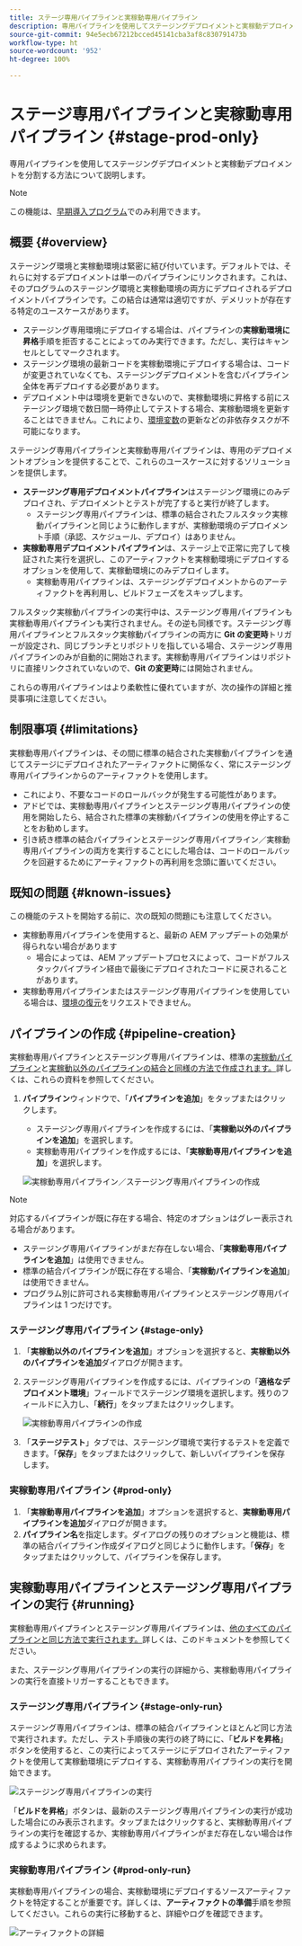 ```yaml
---
title: ステージ専用パイプラインと実稼動専用パイプライン
description: 専用パイプラインを使用してステージングデプロイメントと実稼動デプロイメントを分割する方法について説明します。
source-git-commit: 94e5ecb67212bcced45141cba3af8c830791473b
workflow-type: ht
source-wordcount: '952'
ht-degree: 100%

---
```



# ステージ専用パイプラインと実稼動専用パイプライン {#stage-prod-only}

専用パイプラインを使用してステージングデプロイメントと実稼動デプロイメントを分割する方法について説明します。

>[!NOTE]
>
>この機能は、[早期導入プログラム](/help/implementing/cloud-manager/release-notes/current.md#early-adoption)でのみ利用できます。

## 概要 {#overview}

ステージング環境と実稼動環境は緊密に結び付いています。デフォルトでは、それらに対するデプロイメントは単一のパイプラインにリンクされます。これは、そのプログラムのステージング環境と実稼動環境の両方にデプロイされるデプロイメントパイプラインです。この結合は通常は適切ですが、デメリットが存在する特定のユースケースがあります。

* ステージング専用環境にデプロイする場合は、パイプラインの&#x200B;**実稼動環境に昇格**&#x200B;手順を拒否することによってのみ実行できます。ただし、実行はキャンセルとしてマークされます。
* ステージング環境の最新コードを実稼動環境にデプロイする場合は、コードが変更されていなくても、ステージングデプロイメントを含むパイプライン全体を再デプロイする必要があります。
* デプロイメント中は環境を更新できないので、実稼動環境に昇格する前にステージング環境で数日間一時停止してテストする場合、実稼動環境を更新することはできません。これにより、[環境変数](/help/implementing/cloud-manager/getting-access-to-aem-in-cloud/build-environment-details.md#environment-variables)の更新などの非依存タスクが不可能になります。

ステージング専用パイプラインと実稼動専用パイプラインは、専用のデプロイメントオプションを提供することで、これらのユースケースに対するソリューションを提供します。

* **ステージング専用デプロイメントパイプライン**&#x200B;はステージング環境にのみデプロイされ、デプロイメントとテストが完了すると実行が終了します。
   * ステージング専用パイプラインは、標準の結合されたフルスタック実稼動パイプラインと同じように動作しますが、実稼動環境のデプロイメント手順（承認、スケジュール、デプロイ）はありません。
* **実稼動専用デプロイメントパイプライン**&#x200B;は、ステージ上で正常に完了して検証された実行を選択し、このアーティファクトを実稼動環境にデプロイするオプションを使用して、実稼動環境にのみデプロイします。
   * 実稼動専用パイプラインは、ステージングデプロイメントからのアーティファクトを再利用し、ビルドフェーズをスキップします。

フルスタック実稼動パイプラインの実行中は、ステージング専用パイプラインも実稼動専用パイプラインも実行されません。その逆も同様です。ステージング専用パイプラインとフルスタック実稼動パイプラインの両方に **Git の変更時**&#x200B;トリガーが設定され、同じブランチとリポジトリを指している場合、ステージング専用パイプラインのみが自動的に開始されます。実稼動専用パイプラインはリポジトリに直接リンクされていないので、**Git の変更時**&#x200B;には開始されません。

これらの専用パイプラインはより柔軟性に優れていますが、次の操作の詳細と推奨事項に注意してください。

## 制限事項 {#limitations}

実稼動専用パイプラインは、その間に標準の結合された実稼動パイプラインを通じてステージにデプロイされたアーティファクトに関係なく、常にステージング専用パイプラインからのアーティファクトを使用します。

* これにより、不要なコードのロールバックが発生する可能性があります。
* アドビでは、実稼動専用パイプラインとステージング専用パイプラインの使用を開始したら、結合された標準の実稼動パイプラインの使用を停止することをお勧めします。
* 引き続き標準の結合パイプラインとステージング専用パイプライン／実稼動専用パイプラインの両方を実行することにした場合は、コードのロールバックを回避するためにアーティファクトの再利用を念頭に置いてください。

## 既知の問題 {#known-issues}

この機能のテストを開始する前に、次の既知の問題にも注意してください。

* 実稼動専用パイプラインを使用すると、最新の AEM アップデートの効果が得られない場合があります
   * 場合によっては、AEM アップデートプロセスによって、コードがフルスタックパイプライン経由で最後にデプロイされたコードに戻されることがあります。
* 実稼動専用パイプラインまたはステージング専用パイプラインを使用している場合は、[環境の復元](/help/operations/restore.md#offsite-backup)をリクエストできません。

## パイプラインの作成 {#pipeline-creation}

実稼動専用パイプラインとステージング専用パイプラインは、標準の[実稼動パイプライン](/help/implementing/cloud-manager/configuring-pipelines/configuring-production-pipelines.md)と[実稼動以外のパイプラインの結合と同様の方法で作成されます。](/help/implementing/cloud-manager/configuring-pipelines/configuring-non-production-pipelines.md)詳しくは、これらの資料を参照してください。

1. **パイプライン**&#x200B;ウィンドウで、「**パイプラインを追加**」をタップまたはクリックします。

   * ステージング専用パイプラインを作成するには、「**実稼動以外のパイプラインを追加**」を選択します。
   * 実稼動専用パイプラインを作成するには、「**実稼動専用パイプラインを追加**」を選択します。

   ![実稼動専用パイプライン／ステージング専用パイプラインの作成](assets/prod-stage-pipelines.png)

>[!NOTE]
>
>対応するパイプラインが既に存在する場合、特定のオプションはグレー表示される場合があります。
>
>* ステージング専用パイプラインがまだ存在しない場合、「**実稼動専用パイプラインを追加**」は使用できません。
>* 標準の結合パイプラインが既に存在する場合、「**実稼動パイプラインを追加**」は使用できません。
>* プログラム別に許可される実稼動専用パイプラインとステージング専用パイプラインは 1 つだけです。

### ステージング専用パイプライン {#stage-only}

1. 「**実稼動以外のパイプラインを追加**」オプションを選択すると、**実稼動以外のパイプラインを追加**&#x200B;ダイアログが開きます。
1. ステージング専用パイプラインを作成するには、パイプラインの「**適格なデプロイメント環境**」フィールドでステージング環境を選択します。残りのフィールドに入力し、「**続行**」をタップまたはクリックします。

   ![実稼動専用パイプラインの作成](assets/stage-only.png)

1. 「**ステージテスト**」タブでは、ステージング環境で実行するテストを定義できます。「**保存**」をタップまたはクリックして、新しいパイプラインを保存します。

### 実稼動専用パイプライン {#prod-only}

1. 「**実稼動専用パイプラインを追加**」オプションを選択すると、**実稼動専用パイプラインを追加**&#x200B;ダイアログが開きます。
1. **パイプライン名**&#x200B;を指定します。ダイアログの残りのオプションと機能は、標準の結合パイプライン作成ダイアログと同じように動作します。「**保存**」をタップまたはクリックして、パイプラインを保存します。

## 実稼動専用パイプラインとステージング専用パイプラインの実行 {#running}

実稼動専用パイプラインとステージング専用パイプラインは、[他のすべてのパイプラインと同じ方法で実行されます。](/help/implementing/cloud-manager/configuring-pipelines/managing-pipelines.md#running-pipelines)詳しくは、このドキュメントを参照してください。

また、ステージング専用パイプラインの実行の詳細から、実稼動専用パイプラインの実行を直接トリガーすることもできます。

### ステージング専用パイプライン {#stage-only-run}

ステージング専用パイプラインは、標準の結合パイプラインとほとんど同じ方法で実行されます。ただし、テスト手順後の実行の終了時にに、「**ビルドを昇格**」ボタンを使用すると、この実行によってステージにデプロイされたアーティファクトを使用して実稼動環境にデプロイする、実稼動専用パイプラインの実行を開始できます。

![ステージング専用パイプラインの実行](assets/stage-only-pipeline-run.png)

「**ビルドを昇格**」ボタンは、最新のステージング専用パイプラインの実行が成功した場合にのみ表示されます。タップまたはクリックすると、実稼動専用パイプラインの実行を確認するか、実稼動専用パイプラインがまだ存在しない場合は作成するように求められます。

### 実稼動専用パイプライン {#prod-only-run}

実稼動専用パイプラインの場合、実稼動環境にデプロイするソースアーティファクトを特定することが重要です。詳しくは、**アーティファクトの準備**&#x200B;手順を参照してください。これらの実行に移動すると、詳細やログを確認できます。

![アーティファクトの詳細](assets/prod-only-pipeline-run.png)
